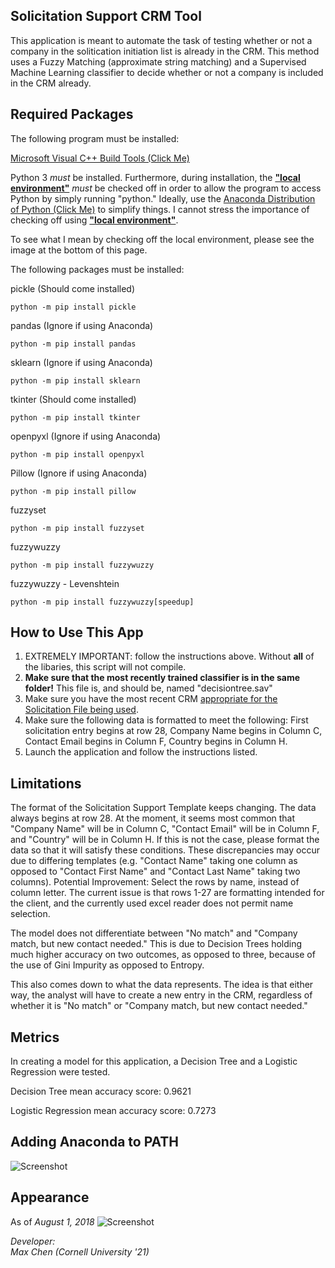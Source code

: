 ## Solicitation Support CRM Tool

This application is meant to automate the task of testing whether or not a company in the solitication initiation list is already in the CRM. 
This method uses a Fuzzy Matching (approximate string matching) and a Supervised Machine Learning classifier to decide whether or not a company is included in the CRM already.

## Required Packages

The following program must be installed:

<a href="https://visualstudio.microsoft.com/downloads/#build-tools-for-visual-studio-2017">Microsoft Visual C++ Build Tools (Click Me)</a>

Python 3 *must* be installed. Furthermore, during installation, the <b><u>"local environment"</u></b> *must* be checked off in order to allow the program to access Python by simply running "python."
Ideally, use the <a href = "https://www.anaconda.com/download/#download">Anaconda Distribution of Python (Click Me)</a> to simplify things. I cannot stress the importance  of checking off using <b><u>"local environment"</u></b>.

To see what I mean by checking off the local environment, please see the image at the bottom of this page.

The following packages must be installed:

pickle (Should come installed)

	python -m pip install pickle

pandas (Ignore if using Anaconda)
	
	python -m pip install pandas

sklearn (Ignore if using Anaconda)

	python -m pip install sklearn

tkinter (Should come installed)

	python -m pip install tkinter

openpyxl (Ignore if using Anaconda)

	python -m pip install openpyxl

Pillow (Ignore if using Anaconda)
 
	python -m pip install pillow

fuzzyset

	python -m pip install fuzzyset

fuzzywuzzy

	python -m pip install fuzzywuzzy

fuzzywuzzy - Levenshtein

	python -m pip install fuzzywuzzy[speedup]




## **How to Use This App**

1. EXTREMELY IMPORTANT: follow the instructions above. Without <strong>all</strong> of the libaries, this script will not compile.
2. <strong>Make sure that the most recently trained classifier is in the same folder!</strong> This file is, and should be, named "decisiontree.sav"
3. Make sure you have the most recent CRM <u>appropriate for the Solicitation File being used</u>.
4. Make sure the following data is formatted to meet the following: First solicitation entry begins at row 28, Company Name begins in Column C, Contact Email begins in Column F, Country begins in Column H.
5. Launch the application and follow the instructions listed.

## Limitations

The format of the Solicitation Support Template keeps changing. The data always begins at row 28. At the moment, it seems most common that "Company Name" will be in Column C, "Contact Email" will be in Column F, and "Country" will be in Column H. If this is not the case, please format the data so that it will satisfy these conditions.
These discrepancies may occur due to differing templates (e.g. "Contact Name" taking one column as opposed to "Contact First Name" and "Contact Last Name" taking two columns).
	Potential Improvement: Select the rows by name, instead of column letter. The current issue is that rows 1-27 are formatting intended for the client, and the currently used excel reader does not permit name selection.

The model does not differentiate between "No match" and "Company match, but new contact needed." This is due to Decision Trees holding much higher accuracy on two outcomes, as opposed to three, because of the use of Gini Impurity as opposed to Entropy.

This also comes down to what the data represents. The idea is that either way, the analyst will have to create a new entry in the CRM, regardless of whether it is "No match" or "Company match, but new contact needed."


## Metrics

In creating a model for this application, a Decision Tree and a Logistic Regression were tested.

Decision Tree mean accuracy score: 0.9621

Logistic Regression mean accuracy score: 0.7273

## Adding Anaconda to PATH
![Screenshot](/image/AnacondaInstall.png)

## Appearance

As of <i>August 1, 2018</i>
![Screenshot](/image/gui-screenshot.png)

*Developer:*<br/>
*Max Chen (Cornell University '21)*








